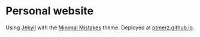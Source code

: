 # Personal website

Using [Jekyll](https://jekyllrb.com) with the [Minimal Mistakes](https://mmistakes.github.io/minimal-mistakes/) theme.
Deployed at [ptmerz.github.io](https://ptmerz.github.io).
